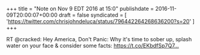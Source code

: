 +++
title = "Note on Nov 9 EDT 2016 at 15:0"
publishdate = 2016-11-09T20:00:07+00:00
draft = false
syndicated = [ 'https://twitter.com/chrisjohndeluca/status/796442264268636200?s=20' ]
+++

RT @cracked: Hey America, Don't Panic: Why it's time to sober up, splash water on your face &amp; consider some facts: https://t.co/EKbdfSp7Q7…
